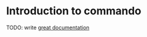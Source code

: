 # Introduction to commando

TODO: write [great documentation](http://jacobian.org/writing/what-to-write/)
